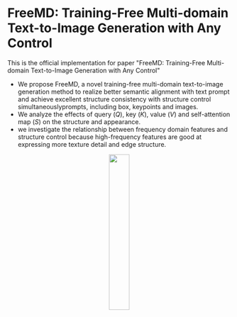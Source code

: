 # FreeMD: Training-Free Multi-domain Text-to-Image Generation with Any Control
This is the official implementation for paper "FreeMD: Training-Free Multi-domain Text-to-Image Generation with Any Control"

- We propose FreeMD, a novel training-free multi-domain text-to-image generation method to realize better semantic alignment with text prompt and achieve excellent structure consistency with structure control simultaneouslyprompts, including box, keypoints and images.
- We analyze the effects of query ($Q$), key ($K$), value ($V$) and self-attention map ($S$) on the structure and appearance.
- we investigate the relationship between frequency domain features and structure control because high-frequency features are good at expressing more texture detail and edge structure.
<center>
<img src="[https://github.com/LLaVA-VL/llava-interactive/blob/main/images/llava_interactive_workflow.png](https://github.com/liuchangtongxue/FreeMD/blob/main/fig2.jpg
)" width="30%"> 
</center>
